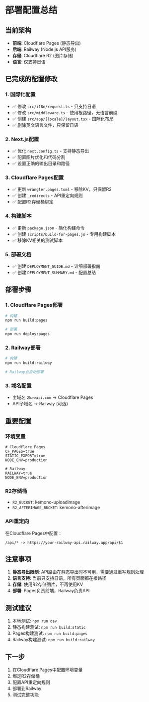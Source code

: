# 部署配置总结

## 当前架构
- **前端**: Cloudflare Pages (静态导出)
- **后端**: Railway (Node.js API服务)
- **存储**: Cloudflare R2 (图片存储)
- **语言**: 仅支持日语

## 已完成的配置修改

### 1. 国际化配置
- ✅ 修改 `src/i18n/request.ts` - 只支持日语
- ✅ 修改 `src/middleware.ts` - 使用根路径，无语言前缀
- ✅ 创建 `src/app/[locale]/layout.tsx` - 国际化布局
- ✅ 删除英文语言文件，只保留日语

### 2. Next.js配置
- ✅ 优化 `next.config.ts` - 支持静态导出
- ✅ 配置图片优化和代码分割
- ✅ 设置正确的输出目录和路径

### 3. Cloudflare Pages配置
- ✅ 更新 `wrangler.pages.toml` - 移除KV，只保留R2
- ✅ 创建 `_redirects` - API重定向规则
- ✅ 配置R2存储桶绑定

### 4. 构建脚本
- ✅ 更新 `package.json` - 简化构建命令
- ✅ 创建 `scripts/build-for-pages.js` - 专用构建脚本
- ✅ 移除KV相关的测试脚本

### 5. 部署文档
- ✅ 创建 `DEPLOYMENT_GUIDE.md` - 详细部署指南
- ✅ 创建 `DEPLOYMENT_SUMMARY.md` - 配置总结

## 部署步骤

### 1. Cloudflare Pages部署
```bash
# 构建
npm run build:pages

# 部署
npm run deploy:pages
```

### 2. Railway部署
```bash
# 构建
npm run build:railway

# Railway会自动部署
```

### 3. 域名配置
- 主域名 `2kawaii.com` -> Cloudflare Pages
- API子域名 -> Railway (可选)

## 重要配置

### 环境变量
```
# Cloudflare Pages
CF_PAGES=true
STATIC_EXPORT=true
NODE_ENV=production

# Railway
RAILWAY=true
NODE_ENV=production
```

### R2存储桶
- `R2_BUCKET`: kemono-uploadimage
- `R2_AFTERIMAGE_BUCKET`: kemono-afterimage

### API重定向
在Cloudflare Pages中配置：
```
/api/* -> https://your-railway-api.railway.app/api/$1
```

## 注意事项

1. **静态导出限制**: API路由在静态导出时不可用，需要通过重写规则处理
2. **语言支持**: 当前只支持日语，所有页面都在根路径
3. **存储**: 使用R2存储图片，不再使用KV
4. **部署**: Pages负责前端，Railway负责API

## 测试建议

1. 本地测试: `npm run dev`
2. 静态构建测试: `npm run build:static`
3. Pages构建测试: `npm run build:pages`
4. Railway构建测试: `npm run build:railway`

## 下一步

1. 在Cloudflare Pages中配置环境变量
2. 绑定R2存储桶
3. 配置API重定向规则
4. 部署到Railway
5. 测试完整功能 